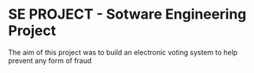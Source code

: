 # SE PROJECT - Sotware Engineering Project
The aim of this project was to build an electronic voting system to help prevent any form of fraud
